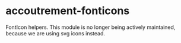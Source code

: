 accoutrement-fonticons
======================

FontIcon helpers.
This module is no longer being actively maintained,
because we are using svg icons instead.
